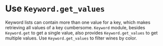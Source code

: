 # Use `Keyword.get_values`

Keyword lists can contain more than one value for a key, which makes retrieving all values of a key cumbersome.
`Keyword` module, besides `Keyword.get` to get a single value, also provides `Keyword.get_values` to get multiple values.
Use `Keyword.get_values` to filter wines by color.
